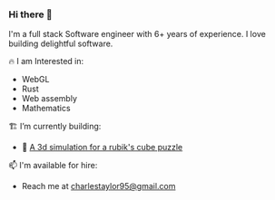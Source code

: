 ### Hi there 👋

I'm a full stack Software engineer with 6+ years of experience. I love building delightful software.

🔥 I am Interested in:
  - WebGL
  - Rust
  - Web assembly
  - Mathematics
 
 🏗️ I’m currently building:
  - 🧩 [A 3d simulation for a rubik's cube puzzle]
    
 📫 I'm available for hire:
  - Reach me at charlestaylor95@gmail.com

[A 3d simulation for a rubik's cube puzzle]:  https://github.com/charlestaylor7/webgl
